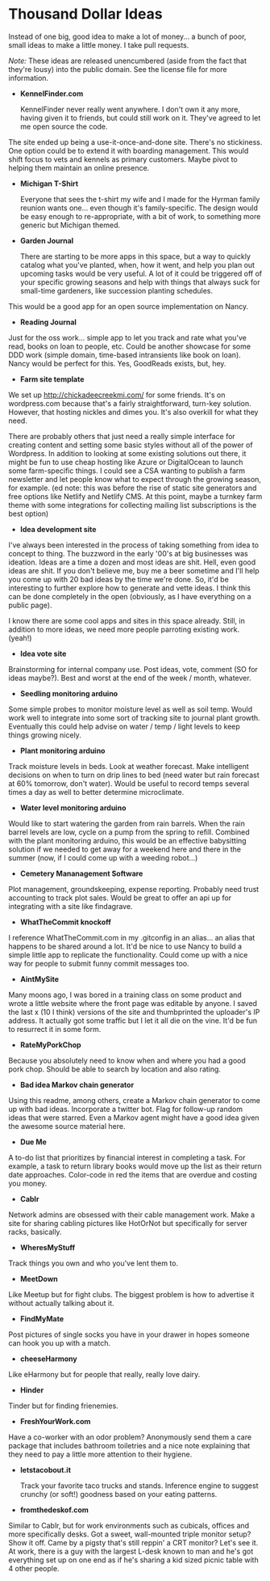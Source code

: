 Thousand Dollar Ideas
===================

Instead of one big, good idea to make a lot of money... a bunch of poor, small ideas to make a little money. I take pull requests.

*Note:* These ideas are released unencumbered (aside from the fact that they're lousy) into the public domain. See the license file for more information.

 - **KennelFinder.com**
  
   KennelFinder never really went anywhere. I don't own it any more, having given it to friends, but could still work on it. They've agreed to let me open source the code. 

  The site ended up being a use-it-once-and-done site. There's no stickiness. One option could be to extend it with boarding management. This would shift focus to vets and kennels as primary customers. Maybe pivot to helping them maintain an online presence.

 - **Michigan T-Shirt**
  
   Everyone that sees the t-shirt my wife and I made for the Hyrman family reunion wants one... even though it's family-specific. The design would be easy enough to re-appropriate, with a bit of work, to something more generic but Michigan themed. 
 
 - **Garden Journal**
  
   There are starting to be more apps in this space, but a way to quickly catalog what you've planted, when, how it went, and help you plan out upcoming tasks would be very useful. A lot of it could be triggered off of your specific growing seasons and help with things that always suck for small-time gardeners, like succession planting schedules.

  This would be a good app for an open source implementation on Nancy.

 - **Reading Journal**
  
 Just for the oss work... simple app to let you track and rate what you've read, books on loan to people, etc. Could be another showcase for some DDD work (simple domain, time-based intransients like book on loan). Nancy would be perfect for this. Yes, GoodReads exists, but, hey.

 - **Farm site template**
 
  We set up http://chickadeecreekmi.com/ for some friends. It's on wordpress.com because that's a fairly straightforward, turn-key solution. However, that hosting nickles and dimes you. It's also overkill for what they need.

  There are probably others that just need a really simple interface for creating content and setting some basic styles without all of the power of Wordpress. In addition to looking at some existing solutions out there, it might be fun to use cheap hosting like Azure or DigitalOcean to launch some farm-specific things. I could see a CSA wanting to publish a farm newsletter and let people know what to expect through the growing season, for example. (ed note: this was before the rise of static site generators and free options like Netlify and Netlify CMS. At this point, maybe a turnkey farm theme with some integrations for collecting mailing list subscriptions is the best option)

 - **Idea development site**
  
  I've always been interested in the process of taking something from idea to concept to thing. The buzzword in the early '00's at big businesses was ideation. Ideas are a time a dozen and most ideas are shit. Hell, even good ideas are shit. If you don't believe me, buy me a beer sometime and I'll help you come up with 20 bad ideas by the time we're done. So, it'd be interesting to further explore how to generate and vette ideas. I think this can be done completely in the open (obviously, as I have everything on a public page).

  I know there are some cool apps and sites in this space already. Still, in addition to more ideas, we need more people parroting existing work. (yeah!)

 - **Idea vote site**
  
  Brainstorming for internal company use. Post ideas, vote, comment (SO for ideas maybe?). Best and worst at the end of the week / month, whatever.

 - **Seedling monitoring arduino**
  
  Some simple probes to monitor moisture level as well as soil temp. Would work well to integrate into some sort of tracking site to journal plant growth. Eventually this could help advise on water / temp / light levels to keep things growing nicely.

 - **Plant monitoring arduino**
  
  Track moisture levels in beds. Look at weather forecast. Make intelligent decisions on when to turn on drip lines to bed (need water but rain forecast at 60% tomorrow, don't water). Would be useful to record temps several times a day as well to better determine microclimate.

 - **Water level monitoring arduino**
 
  Would like to start watering the garden from rain barrels. When the rain barrel levels are low, cycle on a pump from the spring to refill. Combined with the plant monitoring arduino, this would be an effective babysitting solution if we needed to get away for a weekend here and there in the summer (now, if I could come up with a weeding robot...)

 - **Cemetery Mananagement Software**
  
  Plot management, groundskeeping, expense reporting. Probably need trust accounting to track plot sales. Would be great to offer an api up for integrating with a site like findagrave.

 - **WhatTheCommit knockoff**
  
  I reference WhatTheCommit.com in my .gitconfig in an alias... an alias that happens to be shared around a lot. It'd be nice to use Nancy to build a simple little app to replicate the functionality. Could come up with a nice way for people to submit funny commit messages too.

 - **AintMySite**

  Many moons ago, I was bored in a training class on some product and wrote a little website where the front page was editable by anyone. I saved the last x (10 I think) versions of the site and thumbprinted the uploader's IP address. It actually got some traffic but I let it all die on the vine. It'd be fun to resurrect it in some form.

 - **RateMyPorkChop**
 
  Because you absolutely need to know when and where you had a good pork chop. Should be able to search by location and also rating.

 - **Bad idea Markov chain generator**
  
  Using this readme, among others, create a Markov chain generator to come up with bad ideas. Incorporate a twitter bot. Flag for follow-up random ideas that were starred. Even a Markov agent might have a good idea given the awesome source material here.

 - **Due Me**
 
  A to-do list that prioritizes by financial interest in completing a task. For example, a task to return library books would move up the list as their return date approaches. Color-code in red the items that are overdue and costing you money.

 - **Cablr**
 
  Network admins are obsessed with their cable management work. Make a site for sharing cabling pictures like HotOrNot but specifically for server racks, basically.

 - **WheresMyStuff**
 
  Track things you own and who you've lent them to.

 - **MeetDown**
 
  Like Meetup but for fight clubs. The biggest problem is how to advertise it without actually talking about it.

 - **FindMyMate**
 
  Post pictures of single socks you have in your drawer in hopes someone can hook you up with a match.

 - **cheeseHarmony**
 
  Like eHarmony but for people that really, really love dairy.

 - **Hinder**
 
  Tinder but for finding frienemies.

 - **FreshYourWork.com**
 
  Have a co-worker with an odor problem? Anonymously send them a care package that includes bathroom toiletries and a nice note explaining that they need to pay a little more attention to their hygiene. 

 - **letstacobout.it**

   Track your favorite taco trucks and stands. Inference engine to suggest crunchy (or soft!) goodness based on your eating patterns. 
   
 - **fromthedeskof.com**
 
  Similar to Cablr, but for work environments such as cubicals, offices and more specifically desks. Got a sweet, wall-mounted triple monitor setup? Show it off. Came by a pigsty that's still reppin' a CRT monitor? Let's see it. At work, there is a guy with the largest L-desk known to man and he's got everything set up on one end as if he's sharing a kid sized picnic table with 4 other people.
